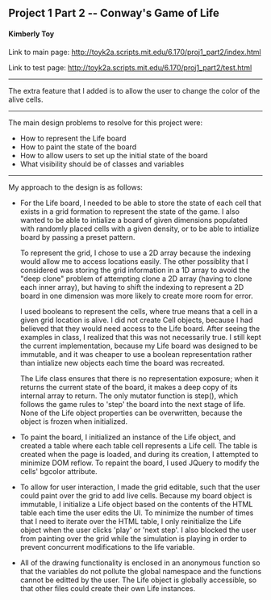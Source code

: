 ## Project 1 Part 2 -- Conway's Game of Life 
#### Kimberly Toy

Link to main page: http://toyk2a.scripts.mit.edu/6.170/proj1_part2/index.html

Link to test page: http://toyk2a.scripts.mit.edu/6.170/proj1_part2/test.html

- - -
The extra feature that I added is to allow the user to change the color of the alive cells.  

- - -
The main design problems to resolve for this project were:

- How to represent the Life board
- How to paint the state of the board
- How to allow users to set up the initial state of the board
- What visibility should be of classes and variables

- - -
My approach to the design is as follows:

- For the Life board, I needed to be able to store the state of each cell that exists in a grid formation to represent 
the state of the game.  I also wanted to be able to intialize a board of given dimensions populated with randomly placed 
cells with a given density, or to be able to intialize board by passing a preset pattern.  

    To represent the grid, I chose to use a 2D array because the indexing would allow me to access locations easily.  The other possiblity that I considered was storing the grid information in a 1D array to avoid the "deep clone" problem of attempting clone a 2D array (having to clone each inner array), but having to shift the indexing to represent a 2D board in one dimension was more likely to create more room for error.  

    I used booleans to represent the cells, where true means that a cell in a given grid location is alive.  I did not create Cell objects, because I had believed that they would need access to the Life board.  After seeing the examples in class, I realized that this was not necessarily true.  I still kept the current implementation, because my Life board was designed to be immutable, and it was cheaper to use a boolean representation rather than intialize new objects each time the board was recreated.  

    The Life class ensures that there is no representation exposure; when it returns the current state of the board, it makes a deep copy of its internal array to return.  The only mutator function is step(), which follows the game rules to 'step' the board into the next stage of life.  None of the Life object properties can be overwritten, because the object is frozen when initialized.  

- To paint the board, I initialized an instance of the Life object, and created a table where each table cell represents a Life cell.  The table is created when the page is loaded, and during its creation, I attempted to minimize DOM reflow.  To repaint the board, I used JQuery to 
modify the cells' bgcolor attribute.  

- To allow for user interaction, I made the grid editable, such that the user could paint over the grid to add live cells.  Because my board object is immutable, I initialize a Life object based on the contents of the HTML table each time the user edits the UI.  To minimize the number of times that I need to iterate over the HTML table, I only reinitialize the Life object when the user clicks 'play' or 'next step'.  I also blocked the user from painting over the grid while the simulation is playing in order to prevent concurrent modifications to the life variable.  

- All of the drawing functionality is enclosed in an anonymous function so that the variables do not pollute the global namespace 
and the functions cannot be editted by the user.  The Life object is globally accessible, so that other files could create their 
own Life instances.  